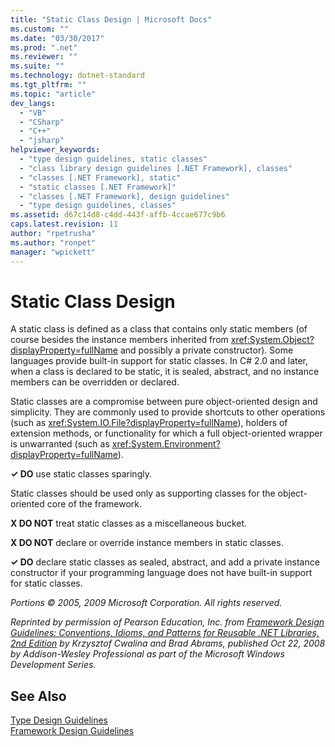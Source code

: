 ```yaml
---
title: "Static Class Design | Microsoft Docs"
ms.custom: ""
ms.date: "03/30/2017"
ms.prod: ".net"
ms.reviewer: ""
ms.suite: ""
ms.technology: dotnet-standard
ms.tgt_pltfrm: ""
ms.topic: "article"
dev_langs: 
  - "VB"
  - "CSharp"
  - "C++"
  - "jsharp"
helpviewer_keywords: 
  - "type design guidelines, static classes"
  - "class library design guidelines [.NET Framework], classes"
  - "classes [.NET Framework], static"
  - "static classes [.NET Framework]"
  - "classes [.NET Framework], design guidelines"
  - "type design guidelines, classes"
ms.assetid: d67c14d8-c4dd-443f-affb-4ccae677c9b6
caps.latest.revision: 11
author: "rpetrusha"
ms.author: "ronpet"
manager: "wpickett"
---
```

# Static Class Design
A static class is defined as a class that contains only static members (of course besides the instance members inherited from <xref:System.Object?displayProperty=fullName> and possibly a private constructor). Some languages provide built-in support for static classes. In C# 2.0 and later, when a class is declared to be static, it is sealed, abstract, and no instance members can be overridden or declared.  
  
 Static classes are a compromise between pure object-oriented design and simplicity. They are commonly used to provide shortcuts to other operations (such as <xref:System.IO.File?displayProperty=fullName>), holders of extension methods, or functionality for which a full object-oriented wrapper is unwarranted (such as <xref:System.Environment?displayProperty=fullName>).  
  
 **✓ DO** use static classes sparingly.  
  
 Static classes should be used only as supporting classes for the object-oriented core of the framework.  
  
 **X DO NOT** treat static classes as a miscellaneous bucket.  
  
 **X DO NOT** declare or override instance members in static classes.  
  
 **✓ DO** declare static classes as sealed, abstract, and add a private instance constructor if your programming language does not have built-in support for static classes.  
  
 *Portions © 2005, 2009 Microsoft Corporation. All rights reserved.*  
  
 *Reprinted by permission of Pearson Education, Inc. from [Framework Design Guidelines: Conventions, Idioms, and Patterns for Reusable .NET Libraries, 2nd Edition](http://www.informit.com/store/framework-design-guidelines-conventions-idioms-and-9780321545619) by Krzysztof Cwalina and Brad Abrams, published Oct 22, 2008 by Addison-Wesley Professional as part of the Microsoft Windows Development Series.*  
  
## See Also  
 [Type Design Guidelines](../../../docs/standard/design-guidelines/type.md)   
 [Framework Design Guidelines](../../../docs/standard/design-guidelines/index.md)